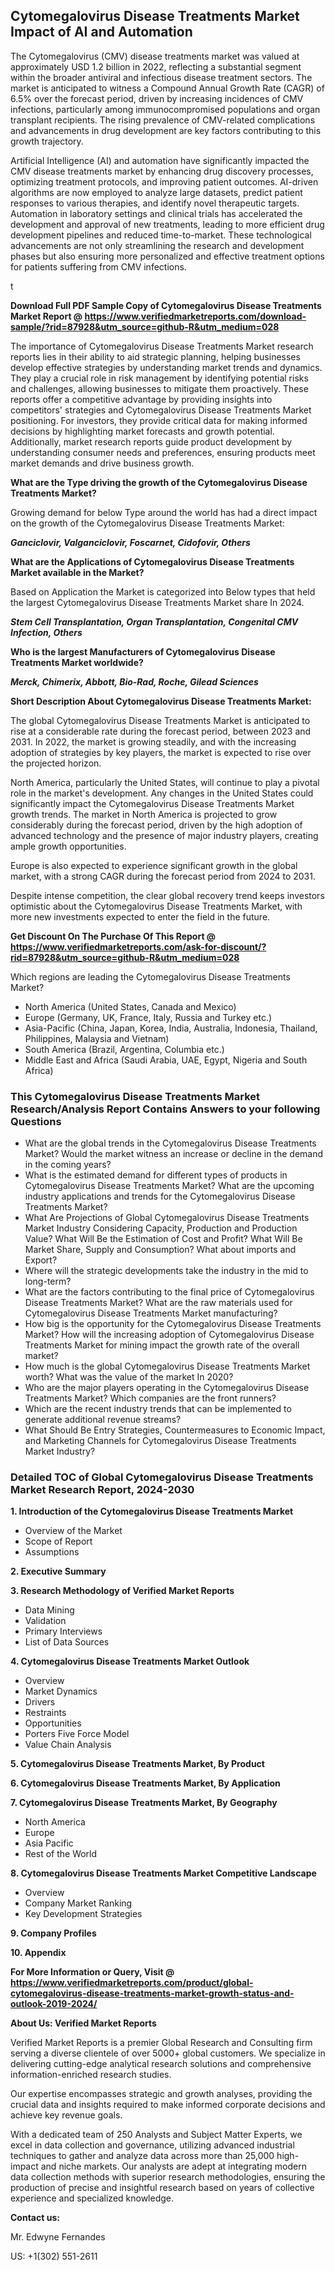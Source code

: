 <h2>Cytomegalovirus Disease Treatments Market Impact of AI and Automation</h2><p>The Cytomegalovirus (CMV) disease treatments market was valued at approximately USD 1.2 billion in 2022, reflecting a substantial segment within the broader antiviral and infectious disease treatment sectors. The market is anticipated to witness a Compound Annual Growth Rate (CAGR) of 6.5% over the forecast period, driven by increasing incidences of CMV infections, particularly among immunocompromised populations and organ transplant recipients. The rising prevalence of CMV-related complications and advancements in drug development are key factors contributing to this growth trajectory.</p><p>Artificial Intelligence (AI) and automation have significantly impacted the CMV disease treatments market by enhancing drug discovery processes, optimizing treatment protocols, and improving patient outcomes. AI-driven algorithms are now employed to analyze large datasets, predict patient responses to various therapies, and identify novel therapeutic targets. Automation in laboratory settings and clinical trials has accelerated the development and approval of new treatments, leading to more efficient drug development pipelines and reduced time-to-market. These technological advancements are not only streamlining the research and development phases but also ensuring more personalized and effective treatment options for patients suffering from CMV infections.</p>t</p><p id="" class=""><strong>Download Full PDF Sample Copy of Cytomegalovirus Disease Treatments Market Report @ <a href="https://www.verifiedmarketreports.com/download-sample/?rid=87928&utm_source=github-R&utm_medium=028" target="_blank">https://www.verifiedmarketreports.com/download-sample/?rid=87928&utm_source=github-R&utm_medium=028</a></strong></p><p>The importance of&nbsp;Cytomegalovirus Disease Treatments Market research reports lies in their ability to aid strategic planning, helping businesses develop effective strategies by understanding market trends and dynamics. They play a crucial role in risk management by identifying potential risks and challenges, allowing businesses to mitigate them proactively. These reports offer a competitive advantage by providing insights into competitors' strategies and Cytomegalovirus Disease Treatments Market positioning. For investors, they provide critical data for making informed decisions by highlighting market forecasts and growth potential. Additionally, market research reports guide product development by understanding consumer needs and preferences, ensuring products meet market demands and drive business growth.</p><p><strong>What are the&nbsp;Type driving the growth of the Cytomegalovirus Disease Treatments Market?</strong></p><p id="" class="">Growing demand for below Type around the world has had a direct impact on the growth of the Cytomegalovirus Disease Treatments Market:</p><em><strong>Ganciclovir, Valganciclovir, Foscarnet, Cidofovir, Others</strong></em></p><strong>What are the&nbsp;Applications&nbsp;of Cytomegalovirus Disease Treatments Market available in the Market?</strong></p><p id="" class="">Based on Application the Market is categorized into Below types that held the largest Cytomegalovirus Disease Treatments Market share In 2024.</p><em><strong>Stem Cell Transplantation, Organ Transplantation, Congenital CMV Infection, Others</strong></em></p><strong>Who is the largest Manufacturers of Cytomegalovirus Disease Treatments Market worldwide?</strong></p><p><em><strong>Merck, Chimerix, Abbott, Bio-Rad, Roche, Gilead Sciences</strong></em></p><p id="" class=""><strong>Short Description About Cytomegalovirus Disease Treatments Market:</strong></p><p>The global Cytomegalovirus Disease Treatments Market is anticipated to rise at a considerable rate during the forecast period, between 2023 and 2031. In 2022, the market is growing steadily, and with the increasing adoption of strategies by key players, the market is expected to rise over the projected horizon.</p><p>North America, particularly the United States, will continue to play a pivotal role in the market's development. Any changes in the United States could significantly impact the Cytomegalovirus Disease Treatments Market growth trends. The market in North America is projected to grow considerably during the forecast period, driven by the high adoption of advanced technology and the presence of major industry players, creating ample growth opportunities.</p><p>Europe is also expected to experience significant growth in the global market, with a strong CAGR during the forecast period from 2024 to 2031.</p><p>Despite intense competition, the clear global recovery trend keeps investors optimistic about the Cytomegalovirus Disease Treatments Market, with more new investments expected to enter the field in the future.</p><p id="" class=""><strong>Get Discount On The Purchase Of This Report @ <a href="https://www.verifiedmarketreports.com/ask-for-discount/?rid=87928&utm_source=github-R&utm_medium=028" target="_blank">https://www.verifiedmarketreports.com/ask-for-discount/?rid=87928&utm_source=github-R&utm_medium=028</a></strong></p>Which regions are leading the Cytomegalovirus Disease Treatments Market?</p><ul><li>North America (United States, Canada and Mexico)</li><li>Europe (Germany, UK, France, Italy, Russia and Turkey etc.)</li><li>Asia-Pacific (China, Japan, Korea, India, Australia, Indonesia, Thailand, Philippines, Malaysia and Vietnam)</li><li>South America (Brazil, Argentina, Columbia etc.)</li><li>Middle East and Africa (Saudi Arabia, UAE, Egypt, Nigeria and South Africa)</li></ul><h3 id="" class="">This Cytomegalovirus Disease Treatments Market Research/Analysis Report Contains Answers to your following Questions</h3><ul><li>What are the global trends in the Cytomegalovirus Disease Treatments Market? Would the market witness an increase or decline in the demand in the coming years?</li><li>What is the estimated demand for different types of products in Cytomegalovirus Disease Treatments Market? What are the upcoming industry applications and trends for the Cytomegalovirus Disease Treatments Market?</li><li>What Are Projections of Global Cytomegalovirus Disease Treatments Market Industry Considering Capacity, Production and Production Value? What Will Be the Estimation of Cost and Profit? What Will Be Market Share, Supply and Consumption? What about imports and Export?</li><li>Where will the strategic developments take the industry in the mid to long-term?</li><li>What are the factors contributing to the final price of Cytomegalovirus Disease Treatments Market? What are the raw materials used for Cytomegalovirus Disease Treatments Market manufacturing?</li><li>How big is the opportunity for the Cytomegalovirus Disease Treatments Market? How will the increasing adoption of Cytomegalovirus Disease Treatments Market for mining impact the growth rate of the overall market?</li><li>How much is the global Cytomegalovirus Disease Treatments Market worth? What was the value of the market In 2020?</li><li>Who are the major players operating in the Cytomegalovirus Disease Treatments Market? Which companies are the front runners?</li><li>Which are the recent industry trends that can be implemented to generate additional revenue streams?</li><li>What Should Be Entry Strategies, Countermeasures to Economic Impact, and Marketing Channels for Cytomegalovirus Disease Treatments Market Industry?</li></ul><h3 id="" class="">Detailed TOC of Global Cytomegalovirus Disease Treatments Market Research Report, 2024-2030</h3><p id="" class=""><strong>1. Introduction of the Cytomegalovirus Disease Treatments Market</strong></p><ul><li>Overview of the Market</li><li>Scope of Report</li><li>Assumptions</li></ul><p id="" class=""><strong>2. Executive Summary</strong></p><p id="" class=""><strong>3. Research Methodology of Verified Market Reports</strong></p><ul><li>Data Mining</li><li>Validation</li><li>Primary Interviews</li><li>List of Data Sources</li></ul><p id="" class=""><strong>4. Cytomegalovirus Disease Treatments Market Outlook</strong></p><ul><li>Overview</li><li>Market Dynamics</li><li>Drivers</li><li>Restraints</li><li>Opportunities</li><li>Porters Five Force Model</li><li>Value Chain Analysis</li></ul><p id="" class=""><strong>5. Cytomegalovirus Disease Treatments Market, By Product</strong></p><p id="" class=""><strong>6. Cytomegalovirus Disease Treatments Market, By Application</strong></p><p id="" class=""><strong>7. Cytomegalovirus Disease Treatments Market, By Geography</strong></p><ul><li>North America</li><li>Europe</li><li>Asia Pacific</li><li>Rest of the World</li></ul><p id="" class=""><strong>8. Cytomegalovirus Disease Treatments Market Competitive Landscape</strong></p><ul><li>Overview</li><li>Company Market Ranking</li><li>Key Development Strategies</li></ul><p id="" class=""><strong>9. Company Profiles</strong></p><p id="" class=""><strong>10. Appendix</strong></p><p id="" class=""><strong>For More Information or Query, Visit @ <a href="https://www.verifiedmarketreports.com/product/global-cytomegalovirus-disease-treatments-market-growth-status-and-outlook-2019-2024/" target="_blank">https://www.verifiedmarketreports.com/product/global-cytomegalovirus-disease-treatments-market-growth-status-and-outlook-2019-2024/</a></strong></p><p id="" class=""><strong>About Us: Verified Market Reports</strong></p><p id="" class="">Verified Market Reports is a premier Global Research and Consulting firm serving a diverse clientele of over 5000+ global customers. We specialize in delivering cutting-edge analytical research solutions and comprehensive information-enriched research studies.</p><p id="" class="">Our expertise encompasses strategic and growth analyses, providing the crucial data and insights required to make informed corporate decisions and achieve key revenue goals.</p><p id="" class="">With a dedicated team of 250 Analysts and Subject Matter Experts, we excel in data collection and governance, utilizing advanced industrial techniques to gather and analyze data across more than 25,000 high-impact and niche markets. Our analysts are adept at integrating modern data collection methods with superior research methodologies, ensuring the production of precise and insightful research based on years of collective experience and specialized knowledge.</p><p id="" class=""><strong>Contact us:</strong></p><p id="" class="">Mr. Edwyne Fernandes</p><p id="" class="">US: +1(302) 551-2611</p>
